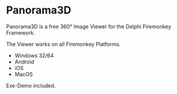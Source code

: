 # Panorama3D

Panorama3D is a free 360° Image Viewer for the Delphi Firemonkey Framework. 

The Viewer works on all Firemonkey Platforms.

- Windows 32/64
- Android
- iOS
- MacOS

Exe-Demo included.
